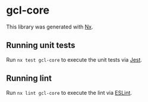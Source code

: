 # gcl-core

This library was generated with [Nx](https://nx.dev).

## Running unit tests

Run `nx test gcl-core` to execute the unit tests via [Jest](https://jestjs.io).

## Running lint

Run `nx lint gcl-core` to execute the lint via [ESLint](https://eslint.org/).
